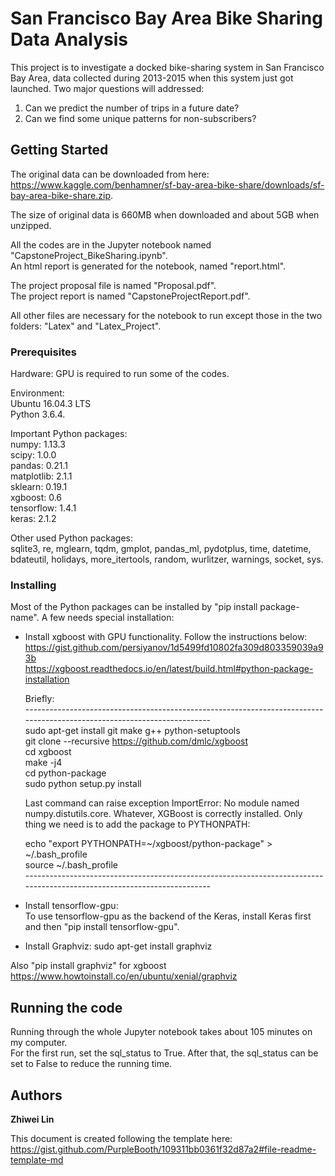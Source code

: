 # San Francisco Bay Area Bike Sharing Data Analysis

This project is to investigate a docked bike-sharing system in San Francisco Bay Area, data collected during 2013-2015 when this system just got launched. Two major questions will addressed:
1. Can we predict the number of trips in a future date?
2. Can we find some unique patterns for non-subscribers?

## Getting Started

The original data can be downloaded from here:  
https://www.kaggle.com/benhamner/sf-bay-area-bike-share/downloads/sf-bay-area-bike-share.zip.

The size of original data is 660MB when downloaded and about 5GB when unzipped.

All the codes are in the Jupyter notebook named "CapstoneProject_BikeSharing.ipynb".  
An html report is generated for the notebook, named "report.html".

The project proposal file is named "Proposal.pdf".   
The project report is named "CapstoneProjectReport.pdf".  

All other files are necessary for the notebook to run except those in the two folders: "Latex" and "Latex_Project".


### Prerequisites

Hardware: GPU is required to run some of the codes.  

Environment:  
Ubuntu 16.04.3 LTS  
Python 3.6.4. 

Important Python packages:  
numpy: 1.13.3  
scipy: 1.0.0  
pandas: 0.21.1  
matplotlib: 2.1.1  
sklearn: 0.19.1  
xgboost: 0.6  
tensorflow: 1.4.1  
keras: 2.1.2  

Other used Python packages:  
sqlite3, re, mglearn, tqdm, gmplot, pandas\_ml, pydotplus, time, datetime, bdateutil, holidays, more_itertools, random, wurlitzer, warnings, socket, sys.

### Installing

Most of the Python packages can be installed by "pip install package-name". A few needs special installation:  

* Install xgboost with GPU functionality. Follow the instructions below:  
https://gist.github.com/persiyanov/1d5499fd10802fa309d803359039a93b  
https://xgboost.readthedocs.io/en/latest/build.html#python-package-installation  

  Briefly:  
  \------------------------------------------------------------------------------------------------------------------------  
  sudo apt-get install git make g++ python-setuptools  
  git clone --recursive https://github.com/dmlc/xgboost  
  cd xgboost  
  make -j4  
  cd python-package  
  sudo python setup.py install  

  Last command can raise exception ImportError: No module named numpy.distutils.core. Whatever, XGBoost is correctly installed. Only thing we need is to add the package to PYTHONPATH:  

  echo "export PYTHONPATH=~/xgboost/python-package" > ~/.bash_profile  
  source ~/.bash_profile  
  \------------------------------------------------------------------------------------------------------------------------  

* Install tensorflow-gpu:   
To use tensorflow-gpu as the backend of the Keras, install Keras first and then "pip install tensorflow-gpu".  

* Install Graphviz: sudo apt-get install graphviz  

Also "pip install graphviz" for xgboost  
https://www.howtoinstall.co/en/ubuntu/xenial/graphviz  

## Running the code

Running through the whole Jupyter notebook takes about 105 minutes on my computer.  
For the first run, set the sql\_status to True. After that, the sql\_status can be set to False to reduce the running time.  

## Authors

**Zhiwei Lin** 

This document is created following the template here:  
https://gist.github.com/PurpleBooth/109311bb0361f32d87a2#file-readme-template-md
